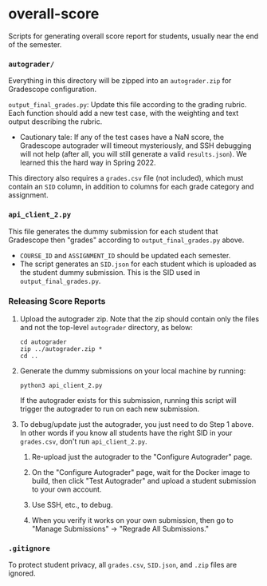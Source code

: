 # overall-score
Scripts for generating overall score report for students, usually near the end of the semester.

### `autograder/`

Everything in this directory will be zipped into an `autograder.zip` for Gradescope configuration. 

`output_final_grades.py`: Update this file according to the grading rubric. Each function should add a new test case, with the weighting and text output describing the rubric.

* Cautionary tale: If any of the test cases have a NaN score, the Gradescope autograder will timeout mysteriously, and SSH debugging will not help (after all, you will still generate a valid `results.json`). We learned this the hard way in Spring 2022.

This directory also requires a `grades.csv` file (not included), which must contain an `SID` column, in addition to columns for each grade category and assignment.

### `api_client_2.py`

This file generates the dummy submission for each student that Gradescope then "grades" according to `output_final_grades.py` above.

* `COURSE_ID` and `ASSIGNMENT_ID` should be updated each semester.
* The script generates an `SID.json` for each student which is uploaded as the student dummy submission. This is the SID used in `output_final_grades.py`.

### Releasing Score Reports

1. Upload the autograder zip. Note that the zip should contain only the files and not the top-level `autograder` directory, as below:

    ```
    cd autograder
    zip ../autograder.zip *
    cd ..
    ```

1. Generate the dummy submissions on your local machine by running:

    ```
    python3 api_client_2.py
    ```

    If the autograder exists for this submission, running this script will trigger the autograder to run on each new submission.

1. To debug/update just the autograder, you just need to do Step 1 above. In other words if you know all students have the right SID in your `grades.csv`, don't run `api_client_2.py`.

    1. Re-upload just the autograder to the "Configure Autograder" page.

    1. On the "Configure Autograder" page, wait for the Docker image to build, then click "Test Autograder" and upload a student submission to your own account. 

    1. Use SSH, etc., to debug.

    1. When you verify it works on your own submission, then go to "Manage Submissions" -> "Regrade All Submissions."

### `.gitignore`

To protect student privacy, all `grades.csv`, `SID.json`, and `.zip` files are ignored.
